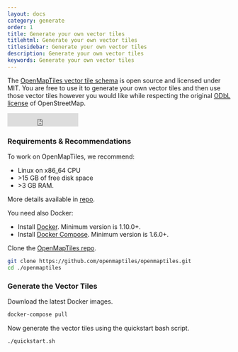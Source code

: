 ```yaml
---
layout: docs
category: generate
order: 1
title: Generate your own vector tiles
titlehtml: Generate your own vector tiles
titlesidebar: Generate your own vector tiles
description: Generate your own vector tiles
keywords: Generate your own vector tiles
---
```


The [OpenMapTiles vector tile schema](https://github.com/openmaptiles/openmaptiles)
is open source and licensed under MIT. You are free to use it to generate your own vector tiles
and then use those vector tiles however you would like while respecting the
original [ODbL license](http://wiki.openstreetmap.org/wiki/Open_Database_License) of OpenStreetMap.

<iframe src="https://ghbtns.com/github-btn.html?user=openmaptiles&repo=openmaptiles&type=star&count=true&size=large" frameborder="0" scrolling="0" width="160px" height="30px" style="margin: 0;"></iframe>

### Requirements & Recommendations

To work on OpenMapTiles, we recommend:
- Linux on x86_64 CPU
- &gt;15 GB of free disk space
- &gt;3 GB RAM.

More details available in [repo](https://github.com/openmaptiles/openmaptiles/blob/master/QUICKSTART.md#req).

You need also Docker:

- Install [Docker](https://docs.docker.com/engine/installation/). Minimum version is 1.10.0+.
- Install [Docker Compose](https://docs.docker.com/compose/install/). Minimum version is 1.6.0+.

Clone the [OpenMapTiles repo](https://github.com/openmaptiles/openmaptiles).

```bash
git clone https://github.com/openmaptiles/openmaptiles.git
cd ./openmaptiles
```

### Generate the Vector Tiles

Download the latest Docker images.

```bash
docker-compose pull
```

Now generate the vector tiles using the quickstart bash script.

```bash
./quickstart.sh
```

